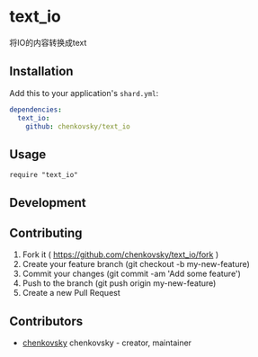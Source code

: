 # text_io

将IO的内容转换成text

## Installation

Add this to your application's `shard.yml`:

```yaml
dependencies:
  text_io:
    github: chenkovsky/text_io
```

## Usage

```crystal
require "text_io"
```


## Development


## Contributing

1. Fork it ( https://github.com/chenkovsky/text_io/fork )
2. Create your feature branch (git checkout -b my-new-feature)
3. Commit your changes (git commit -am 'Add some feature')
4. Push to the branch (git push origin my-new-feature)
5. Create a new Pull Request

## Contributors

- [chenkovsky](https://github.com/chenkovsky) chenkovsky - creator, maintainer
